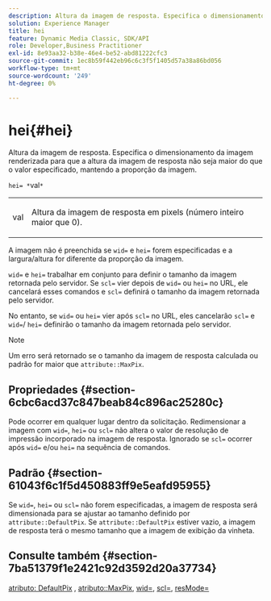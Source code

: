 ```yaml
---
description: Altura da imagem de resposta. Especifica o dimensionamento da imagem renderizada para que a altura da imagem de resposta não seja maior do que o valor especificado, mantendo a proporção da imagem.
solution: Experience Manager
title: hei
feature: Dynamic Media Classic, SDK/API
role: Developer,Business Practitioner
exl-id: 8e93aa32-b38e-46e4-be52-abd81222cfc3
source-git-commit: 1ec8b59f442eb96c6c3f5f1405d57a38a86bd056
workflow-type: tm+mt
source-wordcount: '249'
ht-degree: 0%

---
```


# hei{#hei}

Altura da imagem de resposta. Especifica o dimensionamento da imagem renderizada para que a altura da imagem de resposta não seja maior do que o valor especificado, mantendo a proporção da imagem.

`hei= *`val`*`

<table id="simpletable_C3A31CA539DC4D9F8BE50290D1AFA5CA"> 
 <tr class="strow"> 
  <td class="stentry"> <p><span class="codeph"> <span class="varname"> val</span> </span> </p></td> 
  <td class="stentry"> <p>Altura da imagem de resposta em pixels (número inteiro maior que 0). </p></td> 
 </tr> 
</table>

A imagem não é preenchida se `wid=` e `hei=` forem especificadas e a largura/altura for diferente da proporção da imagem.

`wid=` e  `hei=` trabalhar em conjunto para definir o tamanho da imagem retornada pelo servidor. Se `scl=` vier depois de `wid=` ou `hei=` no URL, ele cancelará esses comandos e `scl=` definirá o tamanho da imagem retornada pelo servidor.

No entanto, se `wid=` ou `hei=` vier após `scl=` no URL, eles cancelarão `scl=` e `wid=`/ `hei=` definirão o tamanho da imagem retornada pelo servidor.

>[!NOTE]
>
>Um erro será retornado se o tamanho da imagem de resposta calculada ou padrão for maior que `attribute::MaxPix`.

## Propriedades {#section-6cbc6acd37c847beab84c896ac25280c}

Pode ocorrer em qualquer lugar dentro da solicitação. Redimensionar a imagem com `wid=`, `hei=` ou `scl=` não altera o valor de resolução de impressão incorporado na imagem de resposta. Ignorado se `scl=` ocorrer após `wid=` e/ou `hei=` na sequência de comandos.

## Padrão {#section-61043f6c1f5d450883ff9e5eafd95955}

Se `wid=`, `hei=` ou `scl=` não forem especificadas, a imagem de resposta será dimensionada para se ajustar ao tamanho definido por `attribute::DefaultPix`. Se `attribute::DefaultPix` estiver vazio, a imagem de resposta terá o mesmo tamanho que a imagem de exibição da vinheta.

## Consulte também {#section-7ba51379f1e2421c92d3592d20a37734}

[atributo: DefaultPix](../../../../../ir-api/material-cat/image-rendering-api-ref/c-ir-material-catalog/c-ir-attributes-reference/r-ir-defaultpix.md#reference-102c98f9b5d24d2aaaeb756653fb0e6f) ,  [atributo::MaxPix](../../../../../ir-api/material-cat/image-rendering-api-ref/c-ir-material-catalog/c-ir-attributes-reference/r-ir-maxpix.md#reference-569f186bbc2840a6bd3cffa8ff3e7657),  [wid=](../../../../../ir-api/http-protocol/image-rendering-api-ref/c-ir-http-protocol-ref/c-ir-http-protocol-command-reference/r-ir-wid.md#reference-b7e691b0624941168c94b2749ae233ec),  [scl=](../../../../../ir-api/http-protocol/image-rendering-api-ref/c-ir-http-protocol-ref/c-ir-http-protocol-command-reference/r-ir-scl.md#reference-b14b51a6cbe34f0bba42880540592f29),  [resMode=](../../../../../ir-api/http-protocol/image-rendering-api-ref/c-ir-http-protocol-ref/c-ir-http-protocol-command-reference/r-ir-http-resmode.md#reference-851a5b636f8948cfb11456c9b7dab0d3)
